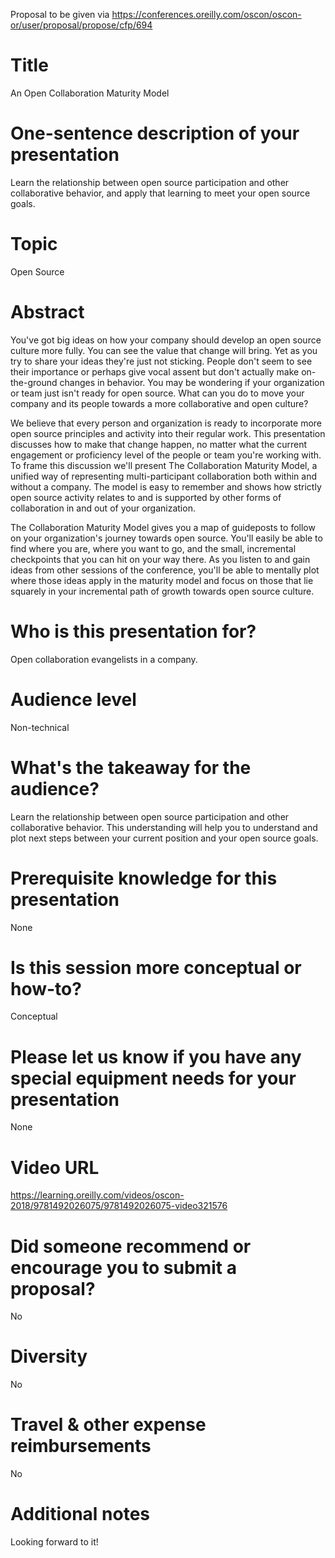 Proposal to be given via https://conferences.oreilly.com/oscon/oscon-or/user/proposal/propose/cfp/694

# Title

An Open Collaboration Maturity Model

# One-sentence description of your presentation

Learn the relationship between open source participation and other collaborative behavior, and apply that learning to meet your open source goals.

# Topic

Open Source

# Abstract

You've got big ideas on how your company should develop an open source culture more fully.
You can see the value that change will bring.
Yet as you try to share your ideas they're just not sticking.
People don't seem to see their importance or perhaps give vocal assent but don't actually make on-the-ground changes in behavior.
You may be wondering if your organization or team just isn't ready for open source.
What can you do to move your company and its people towards a more collaborative and open culture?

We believe that every person and organization is ready to incorporate more open source principles and activity into their regular work.
This presentation discusses how to make that change happen, no matter what the current engagement or proficiency level of the people or team you're working with.
To frame this discussion we'll present The Collaboration Maturity Model, a unified way of representing multi-participant collaboration both within and without a company.
The model is easy to remember and shows how strictly open source activity relates to and is supported by other forms of collaboration in and out of your organization.

The Collaboration Maturity Model gives you a map of guideposts to follow on your organization's journey towards open source.
You'll easily be able to find where you are, where you want to go, and the small, incremental checkpoints that you can hit on your way there.
As you listen to and gain ideas from other sessions of the conference, you'll be able to mentally plot where those ideas apply in the maturity model and focus on those that lie squarely in your incremental path of growth towards open source culture.

# Who is this presentation for?

Open collaboration evangelists in a company.

# Audience level

Non-technical

# What's the takeaway for the audience?

Learn the relationship between open source participation and other collaborative behavior.
This understanding will help you to understand and plot next steps between your current position and your open source goals.

# Prerequisite knowledge for this presentation

None

# Is this session more conceptual or how-to?

Conceptual

# Please let us know if you have any special equipment needs for your presentation

None

# Video URL

https://learning.oreilly.com/videos/oscon-2018/9781492026075/9781492026075-video321576

# Did someone recommend or encourage you to submit a proposal?

No

# Diversity

No

# Travel & other expense reimbursements

No

# Additional notes

Looking forward to it!
